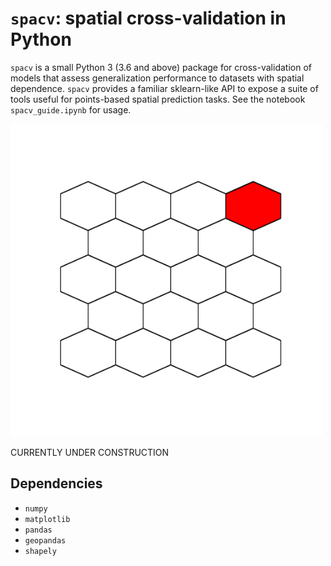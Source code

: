 # `spacv`: spatial cross-validation in Python

`spacv` is a small Python 3 (3.6 and above) package for cross-validation of models
that assess generalization performance to datasets with spatial dependence. `spacv` provides
a familiar sklearn-like API to expose a suite of tools useful for points-based spatial prediction tasks.
See the notebook `spacv_guide.ipynb` for usage.


<div>
<img src="demo_viz.gif" width="500" height="500"/>
</div>

CURRENTLY UNDER CONSTRUCTION

## Dependencies

* `numpy`
* `matplotlib`
* `pandas`
* `geopandas`
* `shapely`

